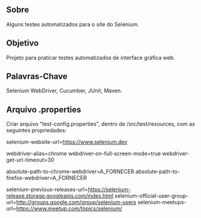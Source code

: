 ## Sobre
Alguns testes automatizados para o site do Selenium.

## Objetivo
Projeto para praticar testes automatizados de interface gráfica web.

## Palavras-Chave
Selenium WebDriver, Cucumber, JUnit, Maven.

## Arquivo .properties
Criar arquivo "test-config.properties", dentro de /src/test/resources,
com as seguintes propriedades:

selenium-website-url=https://www.selenium.dev

webdriver-alias=chrome
webdriver-on-full-screen-mode=true
webdriver-get-url-timeout=30

absolute-path-to-chrome-webdriver=A_FORNECER
absolute-path-to-firefox-webdriver=A_FORNECER

selenium-previous-releases-url=https://selenium-release.storage.googleapis.com/index.html
selenium-official-user-group-url=http://groups.google.com/group/selenium-users
selenium-meetups-url=https://www.meetup.com/topics/selenium/
